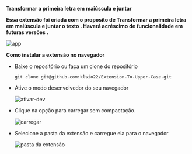 **Transformar a primeira letra em maiúscula e juntar**

**Essa extensão foi criada com o proposito de Transformar a primeira letra em maiúscula e juntar o texto . Haverá acréscimo de funcionalidade em futuras versões .**

<div aling= "center">

![app](https://user-images.githubusercontent.com/53840467/134056477-5416e821-170c-4ebd-98dd-bb36fdabfd21.png)

</div>

**Como instalar a extensão no navegador**

- Baixe o repositório ou faça um clone do repositório 

   `git clone git@github.com:klsio22/Extension-To-Upper-Case.git`

- Ative o modo desenvolvedor do seu navegador

  ![ativar-dev](https://user-images.githubusercontent.com/53840467/134056694-7ac8213c-15f8-4a89-9013-1ee5baa2fc7d.png)

- Clique na opção para carregar sem compactação.

  ![carregar](https://user-images.githubusercontent.com/53840467/134056767-42a00bfe-9b50-45a8-8532-1373c7d8e27c.png)

- Selecione a pasta da extensão e carregue ela para o navegador 

  ![pasta da extensão](https://user-images.githubusercontent.com/53840467/134056797-425af913-5b0f-48ee-8859-94522cadb68b.png)

 
